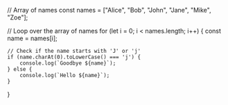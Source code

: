 // Array of names
const names = ["Alice", "Bob", "John", "Jane", "Mike", "Zoe"];

// Loop over the array of names
for (let i = 0; i < names.length; i++) {
    const name = names[i];
    
    // Check if the name starts with 'J' or 'j'
    if (name.charAt(0).toLowerCase() === 'j') {
        console.log(`Goodbye ${name}`);
    } else {
        console.log(`Hello ${name}`);
    }
}
